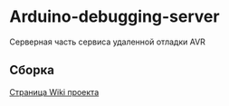 # Arduino-debugging-server
Серверная часть сервиса удаленной отладки AVR

Сборка
------------
[Страница Wiki проекта](https://github.com/pro100kot/Arduino-debugging-server/wiki/Сборка)
